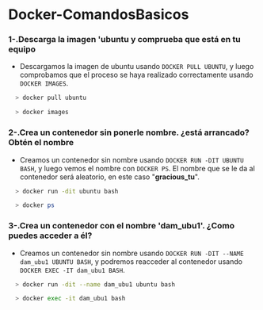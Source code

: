 # Docker-ComandosBasicos


### 1-.Descarga la imagen 'ubuntu y comprueba que está en tu equipo

+ Descargamos la imagen de ubuntu usando `DOCKER PULL UBUNTU`, y luego comprobamos que el proceso se haya realizado correctamente usando `DOCKER IMAGES`.

```bash
  > docker pull ubuntu

  > docker images
```
### 2-.Crea un contenedor sin ponerle nombre. ¿está arrancado? Obtén el nombre

+ Creamos un contenedor sin nombre usando `DOCKER RUN -DIT UBUNTU BASH`, y luego vemos el nombre con `DOCKER PS`. El nombre que se le da al contenedor será aleatorio, en este caso "**gracious_tu**".

```bash
  > docker run -dit ubuntu bash

  > docker ps
```

### 3-.Crea un contenedor con el nombre 'dam_ubu1'. ¿Como puedes acceder a él?

+ Creamos un contenedor sin nombre usando `DOCKER RUN -DIT --NAME dam_ubu1 UBUNTU BASH`, y podremos reacceder al contenedor usando `DOCKER EXEC -IT dam_ubu1 BASH`.

```bash
  > docker run -dit --name dam_ubu1 ubuntu bash

  > docker exec -it dam_ubu1 bash
```


